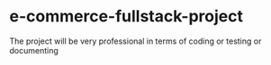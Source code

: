 # e-commerce-fullstack-project
The project will be very professional in terms of coding or testing or documenting
